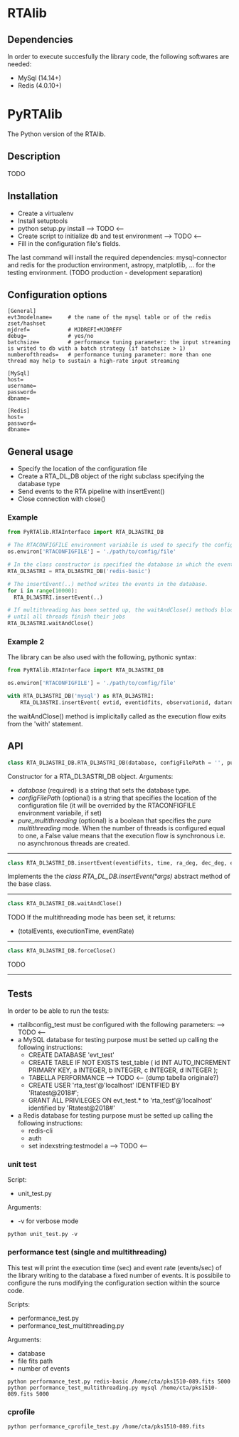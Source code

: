 # RTAlib

## Dependencies
In order to execute succesfully the library code, the following softwares are needed:
* MySql (14.14+)
* Redis (4.0.10+)

# PyRTAlib
The Python version of the RTAlib.

## Description
TODO

## Installation
* Create a virtualenv
* Install setuptools
* python setup.py install  --> TODO <--
* Create script to initialize db and test environment --> TODO <--
* Fill in the configuration file's fields.

The last command will install the required dependencies: mysql-connector and redis for the production environment,
astropy, matplotlib, ... for the testing environment. (TODO production - development separation)

## Configuration options
```
[General]
evt3modelname=     # the name of the mysql table or of the redis zset/hashset
mjdref=            # MJDREFI+MJDREFF
debug=             # yes/no
batchsize=         # performance tuning parameter: the input streaming is writed to db with a batch strategy (if batchsize > 1)
numberofthreads=   # performance tuning parameter: more than one thread may help to sustain a high-rate input streaming

[MySql]
host=
username=
password=
dbname=

[Redis]
host=
password=
dbname=
```

## General usage
* Specify the location of the configuration file
* Create a RTA_DL_DB object of the right subclass specifying the database type
* Send events to the RTA pipeline with insertEvent()
* Close connection with close()

### Example

```python
from PyRTAlib.RTAInterface import RTA_DL3ASTRI_DB

# The RTACONFIGFILE environment variabile is used to specify the configuration file path.
os.environ['RTACONFIGFILE'] = './path/to/config/file'  

# In the class constructor is specified the database in which the events will be writed.
RTA_DL3ASTRI = RTA_DL3ASTRI_DB('redis-basic')

# The insertEvent(..) method writes the events in the database.
for i in range(10000):
  RTA_DL3ASTRI.insertEvent(..)

# If multithreading has been setted up, the waitAndClose() methods blocks the execution
# until all threads finish their jobs
RTA_DL3ASTRI.waitAndClose()
```

### Example 2
The library can be also used with the following, pythonic syntax:
```python
from PyRTAlib.RTAInterface import RTA_DL3ASTRI_DB

os.environ['RTACONFIGFILE'] = './path/to/config/file'

with RTA_DL3ASTRI_DB('mysql') as RTA_DL3ASTRI:
    RTA_DL3ASTRI.insertEvent( evtid, eventidfits, observationid, datarepositoryid, ra_deg...)
```
the waitAndClose() method is implicitally called as the execution flow exits from the 'with' statement.



## API
```python
class RTA_DL3ASTRI_DB.RTA_DL3ASTRI_DB(database, configFilePath = '', pure_multithreading = False)
```
Constructor for a RTA_DL3ASTRI_DB object.
Arguments:
* *database* (required) is a string that sets the database type.
* *configFilePath* (optional) is a string that specifies the location of the configuration file (it will be overrided by the RTACONFIGFILE environment variabile, if set)
* *pure_multithreading* (optional) is a boolean that specifies the *pure multithreading* mode. When the number of threads is configured equal to one, a False value means that the execution flow is synchronous i.e. no asynchronous threads are created.
___
```python
class RTA_DL3ASTRI_DB.insertEvent(eventidfits, time, ra_deg, dec_deg, energy, detx, dety, mcid, observationid = 0, datarepositoryid = 0, status = 1)
```
Implements the the *class RTA_DL_DB.insertEvent(°args)* abstract method of the base class.
___
```python
class RTA_DL3ASTRI_DB.waitAndClose()
```
TODO
If the multithreading mode has been set, it returns:
* (totalEvents, executionTime, eventRate)
___
```python
class RTA_DL3ASTRI_DB.forceClose()
```
TODO
___


## Tests
In order to be able to run the tests:
* rtalibconfig_test must be configured with the following parameters: --> TODO <--
* a MySQL database for testing purpose must be setted up calling the following instructions:
  * CREATE DATABASE 'evt_test'
  * CREATE TABLE IF NOT EXISTS test_table ( id INT AUTO_INCREMENT PRIMARY KEY, a INTEGER, b INTEGER, c INTEGER, d INTEGER );
  * TABELLA PERFORMANCE --> TODO <-- (dump tabella originale?)
  * CREATE USER 'rta_test'@'localhost' IDENTIFIED BY 'Rtatest@2018#';
  * GRANT ALL PRIVILEGES ON evt_test.* to 'rta_test'@'localhost' identified by 'Rtatest@2018#'
* a Redis database for testing purpose must be setted up calling the following instructions:
  * redis-cli
  * auth <redis-password>
  * set indexstring:testmodel a
--> TODO <--

### unit test
Script:
* unit_test.py

Arguments:
* -v for verbose mode

```shell
python unit_test.py -v
```

### performance test (single and multithreading)
This test will print the execution time (sec) and event rate (events/sec) of the library writing to the database a
fixed number of events. It is possibile to configure the runs modifying the configuration section within the source code.

Scripts:
* performance_test.py
* performance_test_multithreading.py

Arguments:
* database
* file fits path
* number of events

```
python performance_test.py redis-basic /home/cta/pks1510-089.fits 5000
python performance_test_multithreading.py mysql /home/cta/pks1510-089.fits 5000

```


### cprofile
```
python performance_cprofile_test.py /home/cta/pks1510-089.fits
```
